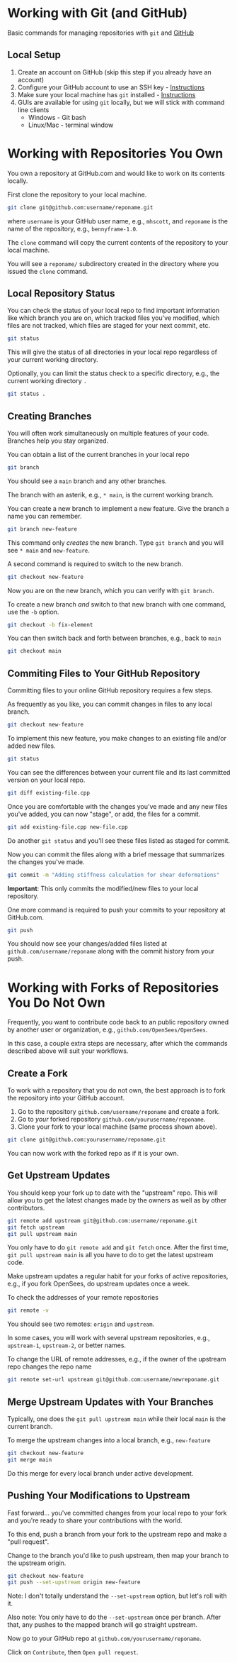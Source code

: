 # Working with Git (and GitHub)

Basic commands for managing repositories with `git` and [GitHub](https://github.com)

## Local Setup

1. Create an account on GitHub (skip this step if you already have an account)
2. Configure your GitHub account to use an SSH key - [Instructions](https://docs.github.com/en/authentication/connecting-to-github-with-ssh/adding-a-new-ssh-key-to-your-github-account)
1. Make sure your local machine has `git` installed - [Instructions](https://github.com/git-guides/install-git)
2. GUIs are available for using `git` locally, but we will stick with command line clients
    + Windows - Git bash
    + Linux/Mac - terminal window

# Working with Repositories You Own

You own a repository at GitHub.com and would like to work on its contents locally.

First clone the repository to your local machine.

```bash
git clone git@github.com:username/reponame.git
```

where `username` is your GitHub user name, e.g., `mhscott`, and `reponame` is the name of the repository, e.g., `bennyframe-1.0`.

The `clone` command will copy the current contents of the repository to your local machine.

You will see a `reponame/` subdirectory created in the directory where you issued the `clone` command.

## Local Repository Status

You can check the status of your local repo to find important information like which branch you are on, which tracked files you've modified, which files are not tracked, which files are staged for your next commit, etc.

```bash
git status
```

This will give the status of all directories in your local repo regardless of your current working directory.

Optionally, you can limit the status check to a specific directory, e.g., the current working directory `.`

```bash
git status .
```

## Creating Branches

You will often work simultaneously on multiple features of your code. Branches help you stay organized.

You can obtain a list of the current branches in your local repo

```bash
git branch
```

You should see a `main` branch and any other branches.

The branch with an asterik, e.g., `* main`, is the current working branch.

You can create a new branch to implement a new feature. Give the branch a name you can remember.

```bash
git branch new-feature
```

This command only *creates* the new branch. Type `git branch` and you will see `* main` and `new-feature`.

A second command is required to switch to the new branch.

```bash
git checkout new-feature
```

Now you are on the new branch, which you can verify with `git branch`.

To create a new branch *and* switch to that new branch with one command, use the `-b` option.

```bash
git checkout -b fix-element
```

You can then switch back and forth between branches, e.g., back to `main`

```bash
git checkout main
```

## Commiting Files to Your GitHub Repository

Committing files to your online GitHub repository requires a few steps.

As frequently as you like, you can commit changes in files to any local branch.

```bash
git checkout new-feature
```

To implement this new feature, you make changes to an existing file and/or added new files.

```bash
git status
```

You can see the differences between your current file and its last committed version on your local repo.

```bash
git diff existing-file.cpp
```

Once you are comfortable with the changes you've made and any new files you've added, you can now "stage", or add, the files for a commit.

```bash
git add existing-file.cpp new-file.cpp
```

Do another `git status` and you'll see these files listed as staged for commit.

Now you can commit the files along with a brief message that summarizes the changes you've made.

```bash
git commit -m "Adding stiffness calculation for shear deformations"
```

**Important**: This only commits the modified/new files to your local repository.

One more command is required to push your commits to your repository at GitHub.com.

```bash
git push
```

You should now see your changes/added files listed at `github.com/username/reponame` along with the commit history from your push.

# Working with Forks of Repositories You Do Not Own

Frequently, you want to contribute code back to an public repository owned by another user or organization, e.g., `github.com/OpenSees/OpenSees`.

In this case, a couple extra steps are necessary, after which the commands described above will suit your workflows.

## Create a Fork

To work with a repository that you do not own, the best approach is to fork the repository into your GitHub account.

1. Go to the repository `github.com/username/reponame` and create a fork.
2. Go to *your* forked repository `github.com/yourusername/reponame`.
3. Clone your fork to your local machine (same process shown above).

```bash
git clone git@github.com:yourusername/reponame.git
```

You can now work with the forked repo as if it is your own.

## Get Upstream Updates

You should keep your fork up to date with the "upstream" repo. This will allow you to get the latest changes made by the owners as well as by other contributors.

```bash
git remote add upstream git@github.com:username/reponame.git
git fetch upstream
git pull upstream main
```

You only have to do `git remote add` and `git fetch` once. After the first time, `git pull upstream main` is all you have to do to get the latest upstream code.

Make upstream updates a regular habit for your forks of active repositories, e.g., if you fork OpenSees, do upstream updates once a week.

To check the addresses of your remote repositories

```bash
git remote -v
```

You should see two remotes: `origin` and `upstream`.

In some cases, you will work with several upstream repositories, e.g., `upstream-1`, `upstream-2`, or better names.

To change the URL of remote addresses, e.g., if the owner of the upstream repo changes the repo name

```bash
git remote set-url upstream git@github.com:username/newreponame.git
```

## Merge Upstream Updates with Your Branches

Typically, one does the `git pull upstream main` while their local `main` is the current branch.

To merge the upstream changes into a local branch, e.g., `new-feature`

```bash
git checkout new-feature
git merge main
```

Do this merge for every local branch under active development.

## Pushing Your Modifications to Upstream

Fast forward... you've committed changes from your local repo to your fork and you're ready to share your contributions with the world.

To this end, push a branch from your fork to the upstream repo and make a "pull request".

Change to the branch you'd like to push upstream, then map your branch to the upstream origin.

```bash
git checkout new-feature
git push --set-upstream origin new-feature
```

Note: I don't totally understand the `--set-upstream` option, but let's roll with it.

Also note: You only have to do the `--set-upstream` once per branch. After that, any pushes to the mapped branch will go straight upstream.

Now go to your GitHub repo at `github.com/yourusername/reponame`.

Click on `Contribute`, then `Open pull request`.
